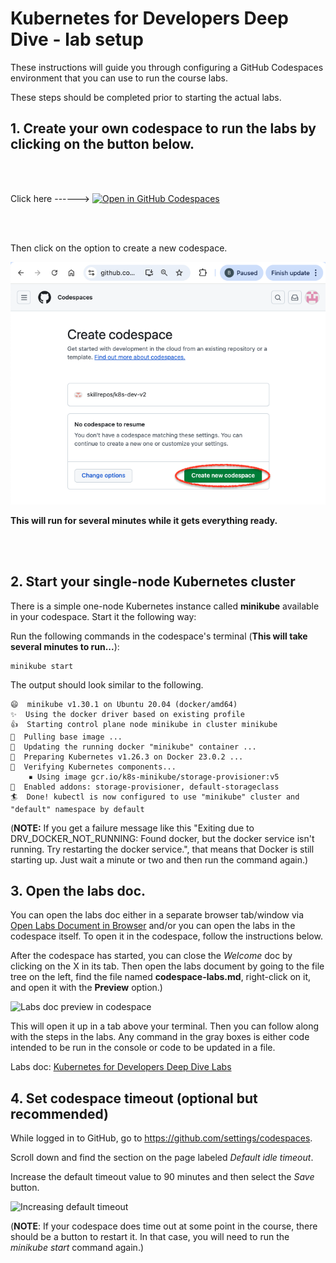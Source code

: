# Kubernetes for Developers Deep Dive - lab setup

These instructions will guide you through configuring a GitHub Codespaces environment that you can use to run the course labs.

These steps should be completed prior to starting the actual labs.

## 1. Create your own codespace to run the labs by clicking on the button below.
<br/><br/>

Click here ------> [![Open in GitHub Codespaces](https://github.com/codespaces/badge.svg)](https://codespaces.new/skillrepos/k8s-dev-v2?quickstart=1)

<br/><br/>

Then click on the option to create a new codespace.

![Creating new codespace from button](./images/k8sdev38.png?raw=true "Creating new codespace from button")

**This will run for several minutes while it gets everything ready.**

<br/><br/>

## 2. Start your single-node Kubernetes cluster
There is a simple one-node Kubernetes instance called **minikube** available in your codespace. Start it the following way:

Run the following commands in the codespace's terminal (**This will take several minutes to run...**):

```
minikube start
```

The output should look similar to the following. 

```console
😄  minikube v1.30.1 on Ubuntu 20.04 (docker/amd64)
✨  Using the docker driver based on existing profile
👍  Starting control plane node minikube in cluster minikube
🚜  Pulling base image ...
🏃  Updating the running docker "minikube" container ...
🐳  Preparing Kubernetes v1.26.3 on Docker 23.0.2 ...
🔎  Verifying Kubernetes components...
    ▪ Using image gcr.io/k8s-minikube/storage-provisioner:v5
🌟  Enabled addons: storage-provisioner, default-storageclass
🏄  Done! kubectl is now configured to use "minikube" cluster and "default" namespace by default
```
(**NOTE:** If you get a failure message like this "Exiting due to DRV_DOCKER_NOT_RUNNING: Found docker, but the docker service isn't running. Try restarting the docker service.", that means that Docker is still starting up. Just wait a minute or two and then run the command again.)

## 3. Open the labs doc. 

You can open the labs doc either in a separate browser tab/window via [Open Labs Document in Browser](https://github.com/skillrepos/k8s-dev-v2/blob/main/codespace-labs.md) and/or you can open the labs in the codespace itself. To open it in the codespace, follow the instructions below.

After the codespace has started, you can close the *Welcome* doc by clicking on the X in its tab. Then open the labs document by going to the file tree on the left, find the file named **codespace-labs.md**, right-click on it, and open it with the **Preview** option.)

![Labs doc preview in codespace](./images/k8sdev3.png?raw=true "Labs doc preview in codespace")

This will open it up in a tab above your terminal. Then you can follow along with the steps in the labs. 
Any command in the gray boxes is either code intended to be run in the console or code to be updated in a file.

Labs doc: [Kubernetes for Developers Deep Dive Labs](codespace-labs.md)

## 4. Set codespace timeout (optional but recommended)

While logged in to GitHub, go to https://github.com/settings/codespaces.

Scroll down and find the section on the page labeled *Default idle timeout*. 

Increase the default timeout value to 90 minutes and then select the *Save* button.

![Increasing default timeout](./images/k8sdev33.png?raw=true "Increasing default timeout")

(**NOTE**: If your codespace does time out at some point in the course, there should be a button to restart it. In that case, you will need to run the *minikube start* command again.)
